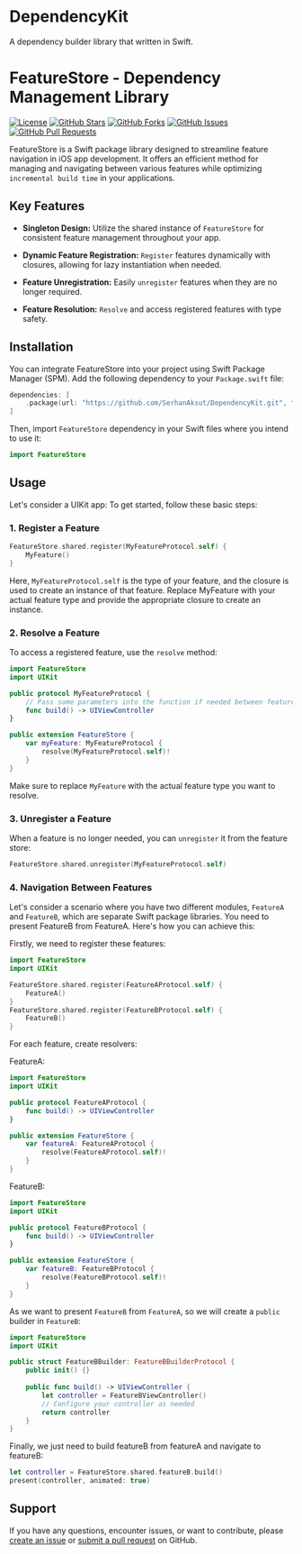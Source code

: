 # DependencyKit
 A dependency builder library that written in Swift.
 
# FeatureStore - Dependency Management Library

[![License](https://img.shields.io/badge/License-MIT-blue.svg)](https://github.com/SerhanAksut/DependencyKit/blob/main/LICENSE)
[![GitHub Stars](https://img.shields.io/github/stars/SerhanAksut/DependencyKit.svg)](https://github.com/SerhanAksut/DependencyKit/stargazers)
[![GitHub Forks](https://img.shields.io/github/forks/SerhanAksut/DependencyKit.svg)](https://github.com/SerhanAksut/DependencyKit/network)
[![GitHub Issues](https://img.shields.io/github/issues/SerhanAksut/DependencyKit.svg)](https://github.com/SerhanAksut/DependencyKit/issues)
[![GitHub Pull Requests](https://img.shields.io/github/issues-pr/SerhanAksut/DependencyKit.svg)](https://github.com/SerhanAksut/DependencyKit/pulls)

FeatureStore is a Swift package library designed to streamline feature navigation in iOS app development. It offers an efficient method for managing and navigating between various features while optimizing `incremental build time` in your applications.

## Key Features

- **Singleton Design:** Utilize the shared instance of `FeatureStore` for consistent feature management throughout your app.

- **Dynamic Feature Registration:** `Register` features dynamically with closures, allowing for lazy instantiation when needed.

- **Feature Unregistration:** Easily `unregister` features when they are no longer required.

- **Feature Resolution:** `Resolve` and access registered features with type safety.

## Installation

You can integrate FeatureStore into your project using Swift Package Manager (SPM). Add the following dependency to your `Package.swift` file:

```swift
dependencies: [
    .package(url: "https://github.com/SerhanAksut/DependencyKit.git", from: "1.4.0")
]
```

Then, import `FeatureStore` dependency in your Swift files where you intend to use it:

```swift
import FeatureStore
```

## Usage
Let's consider a UIKit app:
To get started, follow these basic steps:

### 1. Register a Feature
```swift
FeatureStore.shared.register(MyFeatureProtocol.self) {
    MyFeature()
}
```

Here, `MyFeatureProtocol.self` is the type of your feature, and the closure is used to create an instance of that feature. Replace MyFeature with your actual feature type and provide the appropriate closure to create an instance.


### 2. Resolve a Feature
To access a registered feature, use the `resolve` method:

```swift
import FeatureStore
import UIKit

public protocol MyFeatureProtocol {
    // Pass some parameters into the function if needed between features.
    func build() -> UIViewController
}

public extension FeatureStore {
    var myFeature: MyFeatureProtocol {
        resolve(MyFeatureProtocol.self)!
    }
}
```

Make sure to replace `MyFeature` with the actual feature type you want to resolve.

### 3. Unregister a Feature
When a feature is no longer needed, you can `unregister` it from the feature store:

```swift
FeatureStore.shared.unregister(MyFeatureProtocol.self)
```

### 4. Navigation Between Features
Let's consider a scenario where you have two different modules, `FeatureA` and `FeatureB`, which are separate Swift package libraries. You need to present FeatureB from FeatureA. Here's how you can achieve this:

Firstly, we need to register these features:

```swift
import FeatureStore
import UIKit

FeatureStore.shared.register(FeatureAProtocol.self) {
    FeatureA()
}
FeatureStore.shared.register(FeatureBProtocol.self) {
    FeatureB()
}
```

For each feature, create resolvers:

FeatureA:

```swift
import FeatureStore
import UIKit

public protocol FeatureAProtocol {
    func build() -> UIViewController
}

public extension FeatureStore {
    var featureA: FeatureAProtocol {
        resolve(FeatureAProtocol.self)!
    }
}
```

FeatureB:
```swift
import FeatureStore
import UIKit

public protocol FeatureBProtocol {
    func build() -> UIViewController
}

public extension FeatureStore {
    var featureB: FeatureBProtocol {
        resolve(FeatureBProtocol.self)!
    }
}
```

As we want to present `FeatureB` from `FeatureA`, so we will create a `public` builder in `FeatureB`:
 
```swift
import FeatureStore
import UIKit

public struct FeatureBBuilder: FeatureBBuilderProtocol {
    public init() {}
    
    public func build() -> UIViewController {
        let controller = FeatureBViewController()
        // Configure your controller as needed
        return controller
    }
} 
```

Finally, we just need to build featureB from featureA and navigate to featureB:

```swift
let controller = FeatureStore.shared.featureB.build()
present(controller, animated: true)
```

## Support
If you have any questions, encounter issues, or want to contribute, please [create an issue](https://github.com/SerhanAksut/DependencyKit/issues) or [submit a pull request](https://github.com/SerhanAksut/DependencyKit/pulls) on GitHub.
